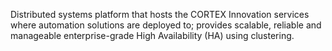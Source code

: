 Distributed systems platform that hosts the CORTEX Innovation services where automation solutions are deployed to; provides scalable, reliable and manageable enterprise-grade High Availability (HA) using clustering.